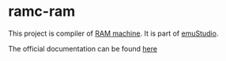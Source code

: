 # ramc-ram

This project is compiler of [RAM machine](https://en.wikipedia.org/wiki/Random-access_machine).
It is part of [emuStudio](https://www.emustudio.net/).

The official documentation can be found [here](https://www.emustudio.net/docuser/ram/index/#compiler-for-ram-machine)

